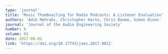```yaml
---
type: 'journal'
title: 'Music Thumbnailing for Radio Podcasts: A Listener Evaluation'
authors: 'Adib Mehrabi, Christopher Harte, Chris Baume, Simon Dixon'
journal: 'Journal of the Audio Engineering Society'
number: 6
volume: 65
date: 2017-06-01
link: 'https://doi.org/10.17743/jaes.2017.0011'
---
```

